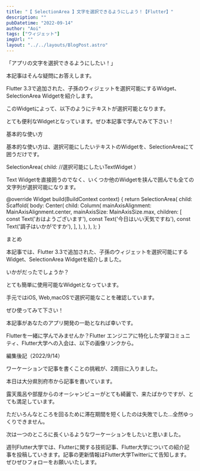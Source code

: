 ```yaml
---
title: "【 SelectionArea 】文字を選択できるようにしよう！【Flutter】"
description: ""
pubDatetime: "2022-09-14"
author: "Aoi"
tags: ["ウィジェット"]
imgUrl: ""
layout: "../../layouts/BlogPost.astro"
---
```



「アプリの文字を選択できるようにしたい！」



本記事はそんな疑問にお答えします。



Flutter 3.3で追加された、子孫のウィジェットを選択可能にするWidget、SelectionArea Widgetを紹介します。



このWidgetによって、以下のようにテキストが選択可能となります。







とても便利なWidgetとなっています。ぜひ本記事で学んでみて下さい！



基本的な使い方



基本的な使い方は、選択可能にしたいテキストのWidgetを、SelectionAreaにて囲うだけです。



SelectionArea(
  child: //選択可能にしたいTextWidget
）



Text Widgetを直接囲うのでなく、いくつか他のWidgetを挟んで囲んでも全ての文字列が選択可能になります。



  @override
  Widget build(BuildContext context) {
    return SelectionArea(
      child: Scaffold(
        body: Center(
          child: Column(
            mainAxisAlignment: MainAxisAlignment.center,
            mainAxisSize: MainAxisSize.max,
            children: [
              const Text('おはようございます'),
              const Text('今日はいい天気ですね'),
              const Text('調子はいかがですか'),
            ],
          ),
        ),
      ),
    );
  }







まとめ



本記事では、Flutter 3.3で追加された、子孫のウィジェットを選択可能にするWidget、SelectionArea Widgetを紹介しました。



いかがだったでしょうか？



とても簡単に使用可能なWidgetとなっています。



手元ではiOS, Web,macOSで選択可能なことを確認しています。



ぜひ使ってみて下さい！



本記事があなたのアプリ開発の一助となれば幸いです。




Flutterを一緒に学んでみませんか？Flutter エンジニアに特化した学習コミュニティ、Flutter大学への入会は、以下の画像リンクから。










編集後記（2022/9/14）




ワーケーションで記事を書くことの挑戦が、2周目に入りました。



本日は大分県別府市から記事を書いています。



露天風呂や部屋からのオーシャンビューがとても綺麗で、来たばかりですが、とても満足しています。



ただいろんなところを回るために滞在期間を短くしたのは失敗でした...全然ゆっくりできません。



次は一つのところに長くいるようなワーケーションをしたいと思いました。





週刊Flutter大学では、Flutterに関する技術記事、Flutter大学についての紹介記事を投稿していきます。記事の更新情報はFlutter大学Twitterにて告知します。ぜひぜひフォローをお願いいたします。

